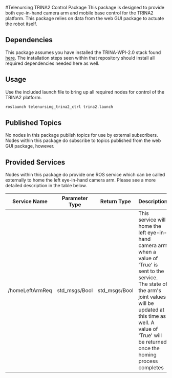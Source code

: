 #Telenursing TRINA2 Control Package
This package is designed to provide both eye-in-hand camera arm and mobile base control for the TRINA2 platform. This package relies on data from the web GUI package to actuate the robot itself.

## Dependencies
This package assumes you have installed the TRINA-WPI-2.0 stack found [here](https://github.com/hiro-wpi/TRINA-WPI-2.0). The installation steps seen within that repository should install all required dependencies needed here as well.

## Usage
Use the included launch file to bring up all required nodes for control of the TRINA2 platform.

```bash
roslaunch telenursing_trina2_ctrl trina2.launch
```

## Published Topics
No nodes in this package publish topics for use by external subscribers. Nodes within this package do subscribe to topics published from the web GUI package, however.

## Provided Services
Nodes within this package do provide one ROS service which can be called externally to home the left eye-in-hand camera arm. Please see a more detailed description in the table below.

| Service Name    | Parameter Type | Return Type   | Description                                                                                                                                                                                                                                          |
|-----------------|----------------|---------------|------------------------------------------------------------------------------------------------------------------------------------------------------------------------------------------------------------------------------------------------------|
| /homeLeftArmReq | std\_msgs/Bool  | std\_msgs/Bool | This service will home the left eye-in-hand camera arm when a value of 'True' is sent to the service. The state of the arm's joint values will be updated at this time as well. A value of 'True' will be returned once the homing process completes |

